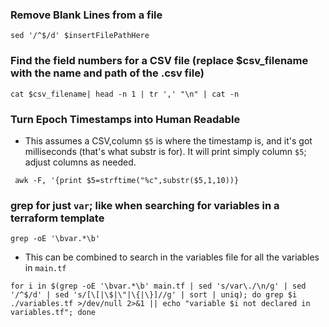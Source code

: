 ### Remove Blank Lines from a file
```
sed '/^$/d' $insertFilePathHere
```
### Find the field numbers for a CSV file (replace $csv_filename with the name and path of the .csv file)
```
cat $csv_filename| head -n 1 | tr ',' "\n" | cat -n
```
### Turn Epoch Timestamps into Human Readable
* This assumes a CSV,column `$5` is where the timestamp is, and it's got milliseconds (that's what substr is for). It will print simply column `$5`; adjust columns as needed. 
```
 awk -F, '{print $5=strftime("%c",substr($5,1,10))}
```

### grep for just `var`; like when searching for variables in a terraform template
```
grep -oE '\bvar.*\b'
```
* This can be combined to search in the variables file for all the variables in `main.tf`
```
for i in $(grep -oE '\bvar.*\b' main.tf | sed 's/var\./\n/g' | sed '/^$/d' | sed 's/[\[|\$|\"|\{|\}]//g' | sort | uniq); do grep $i ./variables.tf >/dev/null 2>&1 || echo "variable $i not declared in variables.tf"; done
```
